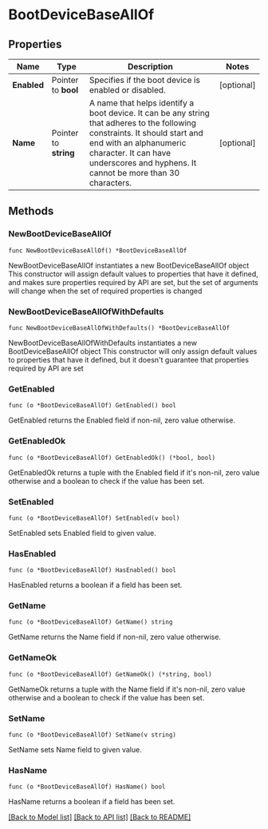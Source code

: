 # BootDeviceBaseAllOf

## Properties

Name | Type | Description | Notes
------------ | ------------- | ------------- | -------------
**Enabled** | Pointer to **bool** | Specifies if the boot device is enabled or disabled. | [optional] 
**Name** | Pointer to **string** | A name that helps identify a boot device. It can be any string that adheres to the following constraints. It should start and end with an alphanumeric character. It can have underscores and hyphens. It cannot be more than 30 characters. | [optional] 

## Methods

### NewBootDeviceBaseAllOf

`func NewBootDeviceBaseAllOf() *BootDeviceBaseAllOf`

NewBootDeviceBaseAllOf instantiates a new BootDeviceBaseAllOf object
This constructor will assign default values to properties that have it defined,
and makes sure properties required by API are set, but the set of arguments
will change when the set of required properties is changed

### NewBootDeviceBaseAllOfWithDefaults

`func NewBootDeviceBaseAllOfWithDefaults() *BootDeviceBaseAllOf`

NewBootDeviceBaseAllOfWithDefaults instantiates a new BootDeviceBaseAllOf object
This constructor will only assign default values to properties that have it defined,
but it doesn't guarantee that properties required by API are set

### GetEnabled

`func (o *BootDeviceBaseAllOf) GetEnabled() bool`

GetEnabled returns the Enabled field if non-nil, zero value otherwise.

### GetEnabledOk

`func (o *BootDeviceBaseAllOf) GetEnabledOk() (*bool, bool)`

GetEnabledOk returns a tuple with the Enabled field if it's non-nil, zero value otherwise
and a boolean to check if the value has been set.

### SetEnabled

`func (o *BootDeviceBaseAllOf) SetEnabled(v bool)`

SetEnabled sets Enabled field to given value.

### HasEnabled

`func (o *BootDeviceBaseAllOf) HasEnabled() bool`

HasEnabled returns a boolean if a field has been set.

### GetName

`func (o *BootDeviceBaseAllOf) GetName() string`

GetName returns the Name field if non-nil, zero value otherwise.

### GetNameOk

`func (o *BootDeviceBaseAllOf) GetNameOk() (*string, bool)`

GetNameOk returns a tuple with the Name field if it's non-nil, zero value otherwise
and a boolean to check if the value has been set.

### SetName

`func (o *BootDeviceBaseAllOf) SetName(v string)`

SetName sets Name field to given value.

### HasName

`func (o *BootDeviceBaseAllOf) HasName() bool`

HasName returns a boolean if a field has been set.


[[Back to Model list]](../README.md#documentation-for-models) [[Back to API list]](../README.md#documentation-for-api-endpoints) [[Back to README]](../README.md)


